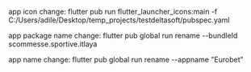 

app icon change:
flutter pub run flutter_launcher_icons:main -f C:/Users/adile/Desktop/temp_projects/testdeltasoft/pubspec.yaml

app package name change:
flutter pub global run rename --bundleId scommesse.sportive.itlaya

app name change:
flutter pub global run rename --appname "Eurobet"
